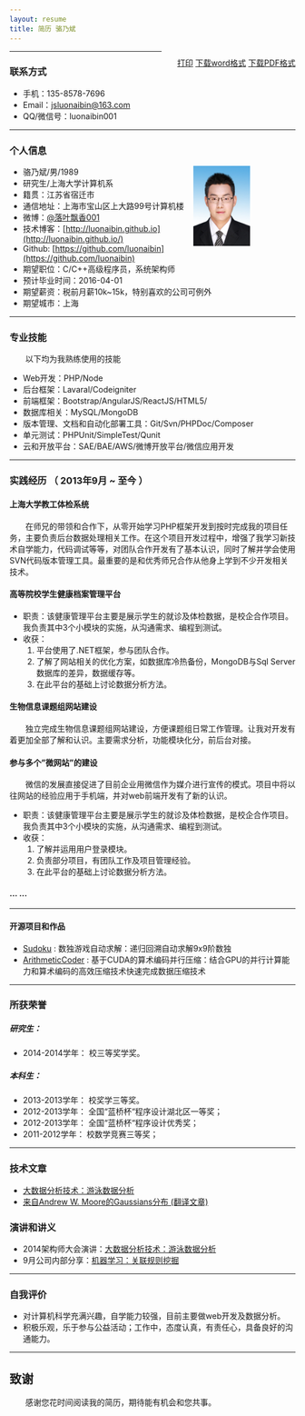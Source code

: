 ```yaml
---
layout: resume
title: 简历 骆乃斌
---
```


<style type="text/css">
p{
	text-indent: 2em;
	margin-top: 10px;
}
.callout {
    float: right;
}

h1,h2,h3,h4,h5{
font-weight: bold;
}

img{
  height: 141px;
  width: 100px;
  float: right;
  margin-right: 80px;
}

.noprint{
	display: none;
	visibility: hidden;
}
</style>

<p id="printerInfo" style="float: right;"><a href="#" onclick="printResume()">打印</a> <a href="./assets/resume/简历--骆乃斌.docx">下载word格式</a> <a href="./assets/resume/简历-骆乃斌.pdf">下载PDF格式</a></p>

---

### 联系方式

- 手机：135-8578-7696 
- Email：<a href="mailto:jsluonaibin@163.com">jsluonaibin@163.com</a>
- QQ/微信号：luonaibin001

---

### 个人信息

<img src="./assets/resume/luonaibin.jpg">

 - 骆乃斌/男/1989 
 - 研究生/上海大学计算机系
 - 籍贯：江苏省宿迁市 
 - 通信地址：上海市宝山区上大路99号计算机楼
 - 微博：[@落叶飘香001](http://weibo.com/u/2438098050)
 - 技术博客：[http://luonaibin.github.io](http://luonaibin.github.io/)
 - Github: [https://github.com/luonaibin](https://github.com/luonaibin) 
 - 期望职位：C/C++高级程序员，系统架构师
 - 预计毕业时间：2016-04-01
 - 期望薪资：税前月薪10k~15k，特别喜欢的公司可例外
 - 期望城市：上海

---

### 专业技能

以下均为我熟练使用的技能

- Web开发：PHP/Node
- 后台框架：Lavaral/Codeigniter
- 前端框架：Bootstrap/AngularJS/ReactJS/HTML5/
- 数据库相关：MySQL/MongoDB
- 版本管理、文档和自动化部署工具：Git/Svn/PHPDoc/Composer
- 单元测试：PHPUnit/SimpleTest/Qunit
- 云和开放平台：SAE/BAE/AWS/微博开放平台/微信应用开发

---

### 实践经历 （ 2013年9月 ~ 至今 ）

#### 上海大学教工体检系统 
在师兄的带领和合作下，从零开始学习PHP框架开发到按时完成我的项目任务，主要负责后台数据处理相关工作。在这个项目开发过程中，增强了我学习新技术自学能力，代码调试等等，对团队合作开发有了基本认识，同时了解并学会使用SVN代码版本管理工具。最重要的是和优秀师兄合作从他身上学到不少开发相关技术。

#### 高等院校学生健康档案管理平台 
 * 职责：该健康管理平台主要是展示学生的就诊及体检数据，是校企合作项目。我负责其中3个小模块的实施，从沟通需求、编程到测试。
 * 收获：
   1. 平台使用了.NET框架，参与团队合作。
   2. 了解了网站相关的优化方案，如数据库冷热备份，MongoDB与Sql Server数据库的差异，数据缓存等。
   3. 在此平台的基础上讨论数据分析方法。


#### 生物信息课题组网站建设 
独立完成生物信息课题组网站建设，方便课题组日常工作管理。让我对开发有着更加全部了解和认识。主要需求分析，功能模块化分，前后台对接。


#### 参与多个”微网站”的建设
微信的发展直接促进了目前企业用微信作为媒介进行宣传的模式。项目中将以往网站的经验应用于手机端，并对web前端开发有了新的认识。

 * 职责：该健康管理平台主要是展示学生的就诊及体检数据，是校企合作项目。我负责其中3个小模块的实施，从沟通需求、编程到测试。
 * 收获：
   1. 了解并运用用户登录模块。
   2. 负责部分项目，有团队工作及项目管理经验。
   3. 在此平台的基础上讨论数据分析方法。

#### ... ...

---

#### 开源项目和作品

 - [Sudoku](https://github.com/luonaibin/Sudoku) : 数独游戏自动求解：递归回溯自动求解9x9阶数独
 - [ArithmeticCoder](https://github.com/luonaibin/ArithmeticCoder) : 基于CUDA的算术编码并行压缩：结合GPU的并行计算能力和算术编码的高效压缩技术快速完成数据压缩技术
 
---

### 所获荣誉

##### 研究生：
 * 2014-2014学年： 	校三等奖学奖。

##### 本科生：

* 2013-2013学年：    校奖学三等奖。
* 2012-2013学年：	全国“蓝桥杯“程序设计湖北区一等奖；
* 2012-2013学年：	全国“蓝桥杯“程序设计优秀奖；
* 2011-2012学年：	校数学竞赛三等奖；

---

### 技术文章

- [大数据分析技术：游泳数据分析](./assets/resume/1406699654.pptx)
- [来自Andrew W. Moore的Gaussians分布 (翻译文章)](http://luonaibin.github.io/blog/guassian/)

### 演讲和讲义

 - 2014架构师大会演讲：[大数据分析技术：游泳数据分析](./assets/resume/1406697757.ppt)
 - 9月公司内部分享：[机器学习：关联规则挖掘](./assets/resume/1406699654.pptx)

---

### 自我评价

 * 对计算机科学充满兴趣，自学能力较强，目前主要做web开发及数据分析。
 * 积极乐观，乐于参与公益活动；工作中，态度认真，有责任心，具备良好的沟通能力。
 
---

## 致谢
感谢您花时间阅读我的简历，期待能有机会和您共事。
